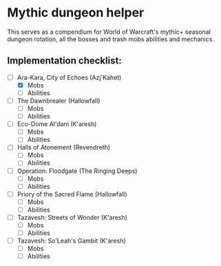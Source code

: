 # Mythic dungeon helper

This serves as a compendium for World of Warcraft's mythic+ seasonal dungeon rotation, all the bosses and trash mobs abilities and mechanics.

## Implementation checklist:

- [ ] Ara-Kara, City of Echoes (Azj'Kahet)
    - [x] Mobs
    - [ ] Abilities

- [ ] The Dawnbrealer (Hallowfall)
    - [ ] Mobs
    - [ ] Abilities

- [ ] Eco-Dome Al'dani (K'aresh)
    - [ ] Mobs
    - [ ] Abilities

- [ ] Halls of Atonement (Revendreth)
    - [ ] Mobs
    - [ ] Abilities

- [ ] Operation: Floodgate (The Ringing Deeps)
    - [ ] Mobs
    - [ ] Abilities

- [ ] Priory of the Sacred Flame (Hallowfall)
    - [ ] Mobs
    - [ ] Abilities

- [ ] Tazavesh: Streets of Wonder (K'aresh)
    - [ ] Mobs
    - [ ] Abilities

- [ ] Tazavesh: So'Leah's Gambit (K'aresh)
    - [ ] Mobs
    - [ ] Abilities
